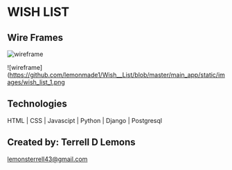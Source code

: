 # WISH LIST

## Wire Frames
![wireframe](https://github.com/lemonmade1/Wish__List/blob/master/main_app/static/images/wish_list_2.png)

![wireframe](https://github.com/lemonmade1/Wish__List/blob/master/main_app/static/images/wish_list_1.png



## Technologies
HTML | CSS | Javascipt | Python | Django | Postgresql

## Created by: Terrell D Lemons
lemonsterrell43@gmail.com